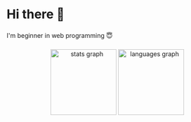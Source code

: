 <h1 align="left">Hi there 👋</h1>

###

<p align="left">I'm beginner in web programming 😇</p>

###

<div align="center">
  <img src="https://github-readme-stats.vercel.app/api?username=mochammadsk&hide_title=false&hide_rank=false&show_icons=true&include_all_commits=true&count_private=true&disable_animations=false&theme=dracula&locale=en&hide_border=false&order=1&custom_title=My%20Github%20Statistic" height="150" alt="stats graph"  />
  <img src="https://github-readme-stats.vercel.app/api/top-langs?username=mochammadsk&locale=en&hide_title=false&layout=compact&card_width=320&langs_count=8&theme=dracula&hide_border=false&order=2&custom_title=My%20Programing%20Leangues" height="150" alt="languages graph"  />
</div>

###
